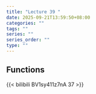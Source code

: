 ```yaml
---
title: "Lecture 39 "
date: 2025-09-21T13:59:50+08:00
categories: ""
tags: ""
series: ""
series_order: ""
type: ""
---
```


## Functions 

{{< bilibili BV1sy411z7nA 37 >}}



